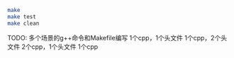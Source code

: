 ```bash
make
make test
make clean
```

TODO: 多个场景的g++命令和Makefile编写
1个cpp，1个头文件
1个cpp，2个头文件
2个cpp，1个头文件
1个cpp